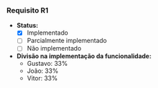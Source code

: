 ### Requisito R1

- **Status:**
  - [X] Implementado
  - [ ] Parcialmente implementado
  - [ ] Não implementado

- **Divisão na implementação da funcionalidade:**
  - Gustavo: 33%
  - João: 33%
  - Vitor: 33%

